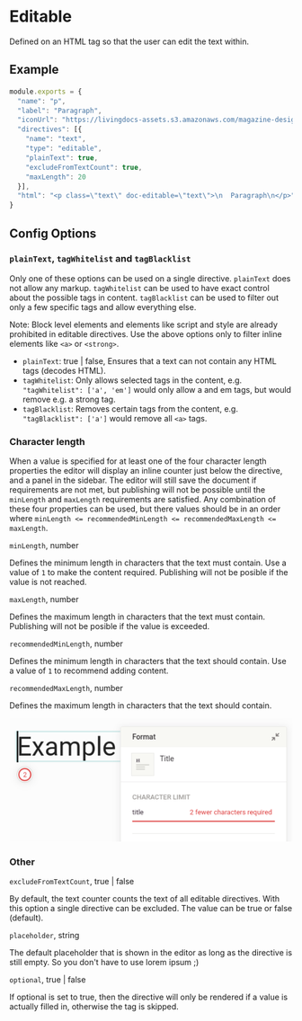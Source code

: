 # Editable

Defined on an HTML tag so that the user can edit the text within.

## Example
```javascript
module.exports = {
  "name": "p",
  "label": "Paragraph",
  "iconUrl": "https://livingdocs-assets.s3.amazonaws.com/magazine-design/assets/images/icons-components/icon_text.svg",
  "directives": [{
    "name": "text",
    "type": "editable",
    "plainText": true,
    "excludeFromTextCount": true,
    "maxLength": 20
  }],
  "html": "<p class=\"text\" doc-editable=\"text\">\n  Paragraph\n</p>"
}
```

## Config Options 

### `plainText`, `tagWhitelist` and `tagBlacklist`

Only one of these options can be used on a single directive. `plainText` does not allow any markup. `tagWhitelist` can be used to have exact control about the possible tags in content. `tagBlacklist` can be used to filter out only a few specific tags and allow everything else.

Note: Block level elements and elements like script and style are already prohibited in editable directives. Use the above options only to filter inline elements like `<a>` or `<strong>`.

- `plainText`: true | false, Ensures that a text can not contain any HTML tags (decodes HTML).
- `tagWhitelist`: Only allows selected tags in the content, e.g. `"tagWhitelist": ['a', 'em']` would only allow a and em tags, but would remove e.g. a strong tag.
- `tagBlacklist`: Removes certain tags from the content, e.g. `"tagBlacklist": ['a']` would remove all `<a>` tags.

### Character length

When a value is specified for at least one of the four character length properties the editor will display an inline counter just below the directive, and a panel in the sidebar. The editor will still save the document if requirements are not met, but publishing will not be possible until the `minLength` and `maxLength` requirements are satisfied. Any combination of these four properties can be used, but there values should be in an order where `minLength <= recommendedMinLength <= recommendedMaxLength <= maxLength`.

`minLength`, number

Defines the minimum length in characters that the text must contain. Use a value of `1` to make the content required. Publishing will not be posible if the value is not reached.

`maxLength`, number

Defines the maximum length in characters that the text must contain. Publishing will not be posible if the value is exceeded.

`recommendedMinLength`, number

Defines the minimum length in characters that the text should contain. Use a value of `1` to recommend adding content.

`recommendedMaxLength`, number 

Defines the maximum length in characters that the text should contain.

![Char Limit UI](./char-limit.png)

### Other

`excludeFromTextCount`, true | false

By default, the text counter counts the text of all editable directives. With this option a single directive can be excluded. The value can be true or false (default).

`placeholder`, string

The default placeholder that is shown in the editor as long as the directive is still empty. So you don't have to use lorem ipsum ;)

`optional`, true | false

If optional is set to true, then the directive will only be rendered if a value is actually filled in, otherwise the tag is skipped.
